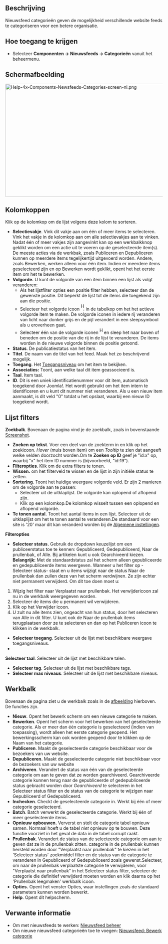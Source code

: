 <!-- Filename: Help4.x:News_Feeds:_Categories / Display title: Nieuwsfeeds: Categorieën -->

## Beschrijving

Nieuwsfeed categorieën geven de mogelijkheid verschillende website feeds
te categoriseren voor een betere organisatie.

## Hoe toegang te krijgen

- Selecteer **Componenten **→** Nieuwsfeeds **→** Categorieën** vanuit
  het beheermenu.

## Schermafbeelding

<img
src="https://docs.joomla.org/images/thumb/7/76/Help-4x-Components-Newsfeeds-Categories-screen-nl.png/800px-Help-4x-Components-Newsfeeds-Categories-screen-nl.png"
decoding="async"
srcset="https://docs.joomla.org/images/thumb/7/76/Help-4x-Components-Newsfeeds-Categories-screen-nl.png/1200px-Help-4x-Components-Newsfeeds-Categories-screen-nl.png 1.5x, https://docs.joomla.org/images/7/76/Help-4x-Components-Newsfeeds-Categories-screen-nl.png 2x"
data-file-width="1282" data-file-height="577" width="800" height="360"
alt="Help-4x-Components-Newsfeeds-Categories-screen-nl.png" />

## Kolomkoppen

Klik op de kolomkop om de lijst volgens deze kolom te sorteren.

- **Selectievakje**. Vink dit vakje aan om één of meer items te
  selecteren. Vink het vakje in de kolomkop aan om alle selectievakjes
  aan te vinken. Nadat één of meer vakjes zijn aangevinkt kan op een
  werkbalkknop geklikt worden om een actie uit te voeren op de
  geselecteerde item(s). De meeste acties via de werkbak, zoals
  Publiceren en Depubliceren kunnen op meerdere items tegelijkertijd
  uitgevoerd worden. Andere, zoals Bewerken, werken alleen voor één
  item. Indien er meerdere items geselecteerd zijn en op Bewerken wordt
  geklikt, opent het het eerste item om het te bewerken.
- **Volgorde.** U kunt de volgorde van een item binnen een lijst als
  volgt veranderen:
  - Als het lijstfilter opties een positie filter hebben, selecteer dan
    de gewenste positie. Dit beperkt de lijst tot de items die toegekend
    zijn aan die positie.
  - Selecteer het volgorde icoon <img
    src="https://docs.joomla.org/images/e/ee/Help30-Ordering-colheader-icon.png"
    decoding="async" data-file-width="12" data-file-height="23" width="12"
    height="23" alt="Help30-Ordering-colheader-icon.png" /> in de
    tabelkop om het het actieve volgorde item te maken. De volgorde
    iconen in iedere rij veranderen van licht naar donker grijs en de
    pijl verandert in een sleepsymbool als u eroverheen gaat.
  - Selecteer één van de volgorde iconen <img
    src="https://docs.joomla.org/images/8/87/Help30-Ordering-colheader-grab-bar-icon.png"
    decoding="async" data-file-width="10" data-file-height="21" width="10"
    height="21" alt="Help30-Ordering-colheader-grab-bar-icon.png" /> en
    sleep het naar boven of beneden om de positie van die rij in de
    lijst te veranderen. De items worden in de nieuwe volgorde binnen de
    positie getoond.
- **Status**. De publicatiestatus van het item.
- **Titel**. De naam van de titel van het feed. Maak het zo beschrijvend
  mogelijk.
- **Toegang**. Het
  [Toegangsniveau](https://docs.joomla.org/Help4.x:Users:_Viewing_Access_Levels/nl "Special:MyLanguage/Help4.x:Users: Viewing Access Levels/nl")
  om het item te bekijken.
- **Associaties:** Toont, aan welke taal dit item geassocieerd is.
- **Taal**. Item taal.
- **ID**. Dit is een uniek identificatienummer voor dit item,
  automatisch toegekend door Joomla!. Het wordt gebruikt om het item
  intern te identificeren en u kunt dit nummer niet veranderen. Als u
  een nieuw item aanmaakt, is dit veld "0" totdat u het opslaat, waarbij
  een nieuw ID toegekend wordt.

## Lijst filters

**Zoekbalk**. Bovenaan de pagina vind je de zoekbalk, zoals in
bovenstaande [Screenshot](#screenshot).

- **Zoeken op tekst**. Voer een deel van de zoekterm in en klik op het
  zoekicoon. *Hover* (muis boven item) om een *Tooltip* te zien dat
  aangeeft welke velden doorzocht worden.Om te **Zoeken op ID** geef je
  "id:x" op, waarbij "x" het item ID nummer is (bijvoorbeeld, "id:19").
- **Filteropties**. Klik om de extra filters te tonen.
- **Wissen.** om het filterveld te wissen en de lijst in zijn initiële
  status te zetten.
- **Sortering**. Toont het huidige weergave volgorde veld. Er zijn 2
  manieren om de volgorde aan te passen:
  - Selecteer uit de uitklaplijst. De volgorde kan oplopend of aflopend
    zijn.
  - Klik op een kolomkop.De kolomkop wisselt tussen een oplopend en
    aflopend volgorde.
- **Te tonen aantal.** Toont het aantal items in een lijst. Selecteer
  uit de uitklaplijst om het te tonen aantal te veranderen.De standaard
  voor een site is '20' maar dit kan veranderd worden bij de [Algemene
  instellingen](https://docs.joomla.org/Help4.x:Site_Global_Configuration/nl#defaultlistlimit "Special:MyLanguage/Help4.x:Site Global Configuration/nl").

**Filteropties**

- **Selecteer status.** Gebruik de dropdown keuzelijst om een
  publiceerstatus toe te kennen: Gepubliceerd, Gedepubliceerd, Naar de
  prullenbak, of Alle. Bij artikelen kunt u ook Gearchiveerd kiezen.
  **Belangrijk:** Met de standaardstatus zal het scherm alleen
  gepubliceerde en gedepubliceerde items weergeven. Wanneer u het filter
  op -Selecteer status- staat en u items wijzigt naar de status Naar de
  prullenbak dan zullen deze van het scherm verdwijnen. Ze zijn echter
  niet permanent verwijderd. Om dit toe doen moet u:

1.  Wijzig het filter naar Verplaatst naar prullenbak. Het
    verwijdericoon zal nu in de werkbalk weergegeven worden.
2.  Selecteer de items die u permanent wil verwijderen.
3.  Klik op het Verwijder icoon.
4.  U zult nu alle items zien, ongeacht van hun status, door het
    selecteren van Alle in dit filter. U kunt ook de Naar de prullenbak
    items terugplaatsen door ze te selecteren en dan op het Publiceren
    icoon te klikken in de werkbalk.

- **Selecteer toegang**. Selecteer uit de lijst met beschikbare weergave
  toegangsniveaus.
- 

**Selecteer taal**. Selecteer uit de lijst met beschikbare talen.

- **Selecteer tag**. Selecteer uit de lijst met beschikbare tags.
- **Selecteer max niveaus**. Selecteer uit de lijst met beschikbare
  niveaus.

## Werkbalk

Bovenaan de pagina ziet u de werkbalk zoals in de
[afbeelding](#Schermafbeelding) hierboven. De functies zijn.

- **Nieuw**. Opent het bewerk scherm om een nieuwe categorie te maken.
- **Bewerken**. Opent het scherm voor het bewerken van het geselecteerde
  categorie. Als er meer dan één categorie is geselecteerd (indien van
  toepassing), wordt alleen het eerste categorie geopend. Het
  bewerkingsscherm kan ook worden geopend door te klikken op de Naam van
  het categorie.
- **Publiceren**. Maakt de geselecteerde categorie beschikbaar voor de
  bezoekers van uw website.
- **Depubliceren.** Maakt de geselecteerde categorie niet beschikbaar
  voor de bezoekers van uw website
- **Archiveren**. Verandert de status van één van de geselecteerde
  categorie om aan te geven dat ze worden gearchiveerd. Gearchiveerde
  categorie kunnen terug naar de gepubliceerde of gedepubliceerde status
  gebracht worden door *Gearchiveerd* te selecteren in het Selecteer
  status filter en de status van de categorie te wijzigen naar
  Gepubliceerd of Gedepubliceerd.
- **Inchecken**. Checkt de geselecteerde categorie in. Werkt bij één of
  meer categorie geselecteerd.
- **Batch**. Batch verwerkt de geselecteerde categorie. Werkt bij één of
  meer geselecteerde items.
- **Opnieuw opbouwen.** Ververst en stelt de categorie tabel opnieuw
  samen. Normaal hoeft u de tabel *niet* opnieuw op te bouwen. Deze
  functie voorziet in het geval de data in de tabel corrupt raakt.
- **Prullenbak**. Verandert de status van de selecteerde categorie om
  aan te geven dat ze in de prullenbak zitten. categorie in de
  prullenbak kunnen hersteld worden door "Verplaatst naar prullenbak" te
  kiezen in het 'Selecteer status' zoekmiddel filter en de status van de
  categorie te veranderen in Gepubliceerd of Gedepubliceerd zoals
  gewenst.Selecteer, om naar de prullenbak verplaatste categorie te
  verwijderen, voor "Verplaatst naar prullenbak" in het Selecteer status
  filter, selecteer de categorie die definitief verwijderd moeten worden
  en klik daarna op het 'Prullenbak leegmaken' werkbalk icoon.
- **Opties.** Opent het venster Opties, waar instellingen zoals de
  standaard parameters kunnen worden bewerkt.
- **Help**. Opent dit helpscherm.

## Verwante informatie

- Om met nieuwsfeeds te werken: [Nieuwsfeed
  beheer](https://docs.joomla.org/Help4.x:News_Feeds/nl "Help4.x:News Feeds/nl")
- Om nieuwe nieuwsfeed categorieën toe te voegen: [Nieuwsfeed: Bewerk
  categorie](https://docs.joomla.org/Help4.x:News_Feeds:_Edit_Category/nl "Help4.x:News Feeds: Edit Category/nl")
